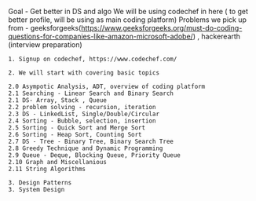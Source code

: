 Goal - Get better in DS and algo
       We will be using codechef in here ( to get better profile, will be using as main coding platform)
       Problems we pick up from - geeksforgeeks(https://www.geeksforgeeks.org/must-do-coding-questions-for-companies-like-amazon-microsoft-adobe/)
        , hackerearth (interview preparation)
```
1. Signup on codechef, https://www.codechef.com/

2. We will start with covering basic topics

2.0 Asympotic Analysis, ADT, overview of coding platform
2.1 Searching - Linear Search and Binary Search
2.1 DS- Array, Stack , Queue
2.2 problem solving - recursion, iteration
2.3 DS - LinkedList, Single/Double/Circular
2.4 Sorting - Bubble, selection, insertion
2.5 Sorting - Quick Sort and Merge Sort
2.6 Sorting - Heap Sort, Counting Sort
2.7 DS - Tree - Binary Tree, Binary Search Tree
2.8 Greedy Technique and Dynamic Programming
2.9 Queue - Deque, Blocking Queue, Priority Queue
2.10 Graph and Miscellanious
2.11 String Algorithms

3. Design Patterns
3. System Design
```
